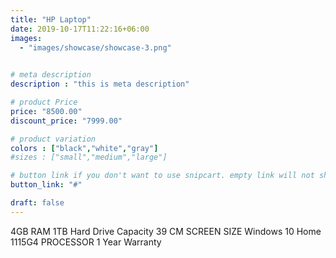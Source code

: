 ```yaml
---
title: "HP Laptop"
date: 2019-10-17T11:22:16+06:00
images: 
  - "images/showcase/showcase-3.png"
 

# meta description
description : "this is meta description"

# product Price
price: "8500.00"
discount_price: "7999.00"

# product variation
colors : ["black","white","gray"]
#sizes : ["small","medium","large"]

# button link if you don't want to use snipcart. empty link will not show button
button_link: "#"

draft: false
---
```


4GB RAM 
1TB Hard Drive Capacity
39 CM SCREEN SIZE
Windows 10 Home
1115G4 PROCESSOR
1 Year Warranty

